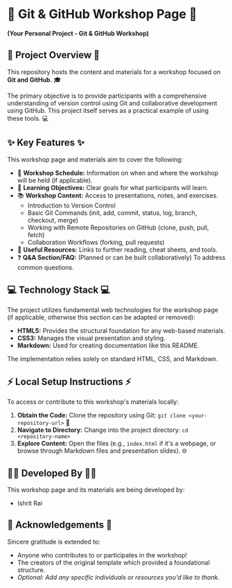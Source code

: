 # 🚀 Git & GitHub Workshop Page 🚀

**(Your Personal Project - Git & GitHub Workshop)**

## 🌟 Project Overview 🌟

This repository hosts the content and materials for a workshop focused on **Git and GitHub**. 🎓

The primary objective is to provide participants with a comprehensive understanding of version control using Git and collaborative development using GitHub. This project itself serves as a practical example of using these tools. 💻

## ✨ Key Features ✨

This workshop page and materials aim to cover the following:

* 📅 **Workshop Schedule:** Information on when and where the workshop will be held (if applicable).
* 📝 **Learning Objectives:** Clear goals for what participants will learn.
* 📚 **Workshop Content:** Access to presentations, notes, and exercises.
  * Introduction to Version Control
  * Basic Git Commands (init, add, commit, status, log, branch, checkout, merge)
  * Working with Remote Repositories on GitHub (clone, push, pull, fetch)
  * Collaboration Workflows (forking, pull requests)
* 🔗 **Useful Resources:** Links to further reading, cheat sheets, and tools.
* ❓ **Q&A Section/FAQ:** (Planned or can be built collaboratively) To address common questions.

## 💻 Technology Stack 💻

The project utilizes fundamental web technologies for the workshop page (if applicable, otherwise this section can be adapted or removed):

* **HTML5:** Provides the structural foundation for any web-based materials.
* **CSS3:** Manages the visual presentation and styling.
* **Markdown:** Used for creating documentation like this README.

The implementation relies solely on standard HTML, CSS, and Markdown.

## ⚡ Local Setup Instructions ⚡

To access or contribute to this workshop's materials locally:

1.  **Obtain the Code:** Clone the repository using Git: `git clone <your-repository-url>` 📁
2.  **Navigate to Directory:** Change into the project directory: `cd <repository-name>`
3.  **Explore Content:** Open the files (e.g., `index.html` if it's a webpage, or browse through Markdown files and presentation slides). 🌐

## 🧑‍💻 Developed By 🧑‍💻

This workshop page and its materials are being developed by:

* Ishrit Rai

## 🙏 Acknowledgements 🙏

Sincere gratitude is extended to:

* Anyone who contributes to or participates in the workshop!
* The creators of the original template which provided a foundational structure.
* *Optional: Add any specific individuals or resources you'd like to thank.*